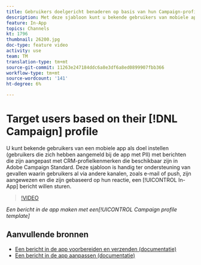 ```yaml
---
title: Gebruikers doelgericht benaderen op basis van hun Campaign-profiel
description: Met deze sjabloon kunt u bekende gebruikers van mobiele apps berichten sturen die zijn gepersonaliseerd met CRM-profielkenmerken die beschikbaar zijn in Adobe Campaign Standard (ACS).
feature: In-App
topics: Channels
kt: 1796
thumbnail: 26200.jpg
doc-type: feature video
activity: use
team: TM
translation-type: tm+mt
source-git-commit: 11263e247184ddc6a8e3df6a8ed0899907fbb366
workflow-type: tm+mt
source-wordcount: '141'
ht-degree: 6%

---
```



# Target users based on their [!DNL Campaign] profile

U kunt bekende gebruikers van een mobiele app als doel instellen (gebruikers die zich hebben aangemeld bij de app met PII) met berichten die zijn aangepast met CRM-profielkenmerken die beschikbaar zijn in Adobe Campaign Standard. Deze sjabloon is handig ter ondersteuning van gevallen waarin gebruikers al via andere kanalen, zoals e-mail of push, zijn aangewezen en die zijn gebaseerd op hun reactie, een [!UICONTROL In-App] bericht willen sturen.

>[!VIDEO](https://video.tv.adobe.com/v/26200?quality=12)

*Een bericht in de app maken met een[!UICONTROL Campaign profile template]*

## Aanvullende bronnen

* [Een bericht in de app voorbereiden en verzenden (documentatie)](https://docs.adobe.com/content/help/en/campaign-standard/using/communication-channels/in-app-messaging/preparing-and-sending-an-in-app-message.html)
* [Een bericht in de app aanpassen (documentatie)](https://docs.adobe.com/content/help/en/campaign-standard/using/communication-channels/in-app-messaging/customizing-an-in-app-message.html)
